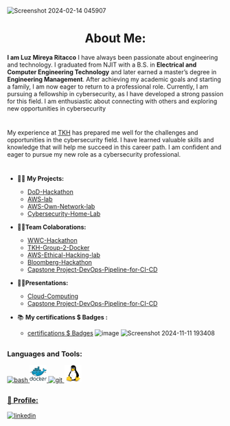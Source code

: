 
![Screenshot 2024-02-14 045907](https://github.com/luzritacco/luzritacco/assets/151267325/ca573d59-41c1-4ec3-bfe1-fb63b98b1a71)

<h1 align="center">About Me:</h1>


**I am Luz Mireya Ritacco** I have always been passionate about engineering and technology. I graduated from NJIT with a B.S. in **Electrical and Computer Engineering Technology** and later earned a master’s degree in **Engineering Management**. After achieving my academic goals and starting a family, I am now eager to return to a professional role. Currently, I am pursuing a fellowship in cybersecurity, as I have developed a strong passion for this field. I am enthusiastic about connecting with others and exploring new opportunities in cybersecurity

#
My experience at [TKH](https://www.theknowledgehouse.org/ ) has prepared me well for the challenges and opportunities in the cybersecurity field. I have learned valuable skills and knowledge that will help me succeed in this career path. I am confident and eager to pursue my new role as a cybersecurity professional.

#
- 👩‍💻 **My Projects:**
   -  [DoD-Hackathon](https://github.com/luzritacco/DoD-CTF-Hackathon)
   - [AWS-lab](https://github.com/luzritacco/AWS-lab)
   -  [AWS-Own-Network-lab](https://github.com/luzritacco/AWS-Own-Network-lab)
   -  [Cybersecurity-Home-Lab](https://github.com/luzritacco/Cybersecurity-Home-Lab)


  
  
- 👩‍💻**Team Colaborations:**
   - [WWC-Hackathon](https://github.com/luzritacco/WWC-Hackathon)
   - [TKH-Group-2-Docker](https://github.com/zchisholm/TKH-Group-2-Docker)
   - [AWS-Ethical-Hacking-lab](https://github.com/luzritacco/AWS-Ethical-Hacking-lab)
   - [Bloomberg-Hackathon](https://github.com/luzritacco/Bloomberg-Hackathon/tree/main)
   - [Capstone Project-DevOps-Pipeline-for-CI-CD ](https://github.com/KJMcDaniels/DevOps-Pipeline-for-CI-CD)


    
- 👩‍💻**Presentations:**
   - [Cloud-Computing](https://github.com/luzritacco/Cloud-Computing)
   - [Capstone Project-DevOps-Pipeline-for-CI-CD ](https://www.canva.com/design/DAGCIXpqAFQ/0PcW4HScr93AALiD4R4XGw/edit)
   
- 📚 **My certifications $ Badges :** 
  - [certifications $ Badges](https://www.credly.com/users/luz-ritacco)
![image](https://github.com/user-attachments/assets/501748b8-ebe1-45aa-abc2-ca7e8e1462b7)
![Screenshot 2024-11-11 193408](https://github.com/user-attachments/assets/2dad852f-7aff-4fd7-9646-5335e489996c)


  
    
## <h3 align="left">Languages and Tools:</h3>
<p align="left"> <a href="https://www.gnu.org/software/bash/" target="_blank" rel="noreferrer"> <img src="https://www.vectorlogo.zone/logos/gnu_bash/gnu_bash-icon.svg" alt="bash" width="40" height="40"/> </a> <a href="https://www.docker.com/" target="_blank" rel="noreferrer"> <img src="https://raw.githubusercontent.com/devicons/devicon/master/icons/docker/docker-original-wordmark.svg" alt="docker" width="40" height="40"/> </a> <a href="https://git-scm.com/" target="_blank" rel="noreferrer"> <img src="https://www.vectorlogo.zone/logos/git-scm/git-scm-icon.svg" alt="git" width="40" height="40"/> </a> <a href="https://www.linux.org/" target="_blank" rel="noreferrer"> <img src="https://raw.githubusercontent.com/devicons/devicon/master/icons/linux/linux-original.svg" alt="linux" width="40" height="40"/> </a> <a href="https://www.mysql.com/" 

#                                                                                                                                                      
## <h3 align="left">🔗 Profile:</h3>                                                                                                                                                                                                                                                                                                                                                                                                                           
[![linkedin](https://img.shields.io/badge/linkedin-0A66C2?style=for-the-badge&logo=linkedin&logoColor=white)](https://www.linkedin.com/in/luz-mireya-ritacco-96a11927a)

